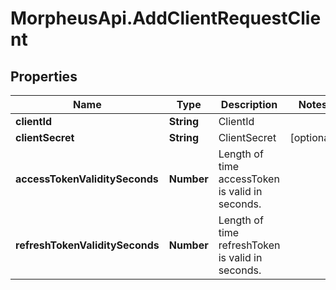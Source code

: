 # MorpheusApi.AddClientRequestClient

## Properties

Name | Type | Description | Notes
------------ | ------------- | ------------- | -------------
**clientId** | **String** | ClientId | 
**clientSecret** | **String** | ClientSecret | [optional] 
**accessTokenValiditySeconds** | **Number** | Length of time accessToken is valid in seconds. | 
**refreshTokenValiditySeconds** | **Number** | Length of time refreshToken is valid in seconds. | 


